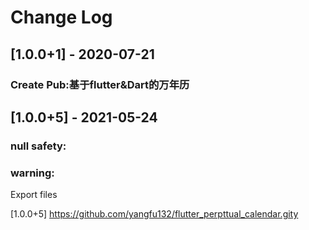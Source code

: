 ﻿# Change Log
## [1.0.0+1] - 2020-07-21
### Create Pub:基于flutter&Dart的万年历
## [1.0.0+5] - 2021-05-24
### null safety:
### warning:
Export files

[1.0.0+5] https://github.com/yangfu132/flutter_perpttual_calendar.gity